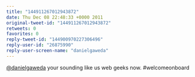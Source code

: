 ```yaml
---
title: "144911267012943872"
date: Thu Dec 08 22:48:33 +0000 2011
original-tweet-id: "144911267012943872"
retweets: 0
favorites: 0
reply-tweet-id: "144900970227306496"
reply-user-id: "26875990"
reply-user-screen-name: "danielgaweda"
---
```

<a href="https://twitter.com/danielgaweda">@danielgaweda</a> your sounding like us web geeks now. #welcomeonboard
